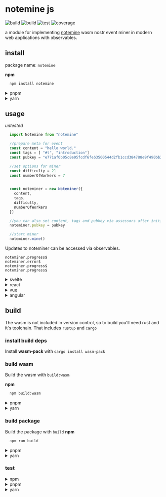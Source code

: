 # notemine js 

![build](https://img.shields.io/npm/v/notemine)
![build](https://github.com/github/docs/actions/workflows/main.yml/badge.svg)
![test](https://github.com/github/docs/actions/workflows/main.yml/badge.svg)
![coverage](https://github.com/github/docs/actions/workflows/main.yml/badge.svg)

a module for implementing [notemine](https://github.com/sandwichfarm/notemine) wasm nostr event miner in modern web applications with observables.

## install
package name: `notemine`

**npm**
```bash
  npm install notemine
```

<details>
<summary>pnpm</summary>

```bash
  pnpm install notemine
```
</details>

<details>
<summary>yarn</summary>

```bash
  yarn install notemine
```
</details>

## usage 
_untested_

```typescript 
  import Notemine from "notemine"

  //prepare meta for event 
  const content = "hello world."
  const tags = [ "#t", "introduction"]
  const pubkey = "e771af0b05c8e95fcdf6feb3500544d2fb1ccd384788e9f490bb3ee28e8ed66f"

  //set options for miner 
  const difficulty = 21
  const numberOfWorkers = 7
 

  const noteminer = new Noteminer({
    content,
    tags,
    difficulty,
    numberOfWorkers    
  })

  //you can also set content, tags and pubkey via assessors after initialization. 
  noteminer.pubkey = pubkey

  //start miner
  noteminer.mine()
```

Updates to noteminer can be accessed via observables.
```
noteminer.progress$
noteminer.error$
noteminer.progress$
noteminer.progress$
```



<details>
<summary>svelte</summary>

```svelte
<script lang="ts">
  import { onMount } from 'svelte';
  import { type Writable, writable } from 'svelte/store'
  import { type ProgressEvent, NostrMiner } from 'nostr-miner';

  const numberOfMiners = 8
  let miner: NostrMiner;
  let progress: Writable<ProgressEvent[]> = new writable(new Array(numberOfMiners))

  onMount(() => {
    miner = new NostrMiner({ content: 'Hello, Nostr!', numberOfMiners  });

    const subscription = miner.progress$.subscribe(progress_ => {
      progress.update( _progress => {
        _progress[progress_.workerId] = progress_
      })
    });

    miner.mine();

    return () => {
      subscription.unsubscribe();
      miner.cancel();
    };
  });

  $: miners = $progress
</script>


<div>
{#each $miners as miner}
<span>Miner #{miner.workerId}: {miner.hashRate}kH/s [Best PoW: ${miner.bestPowData}]
{/each}

</div>
```
</details>



<details>
<summary>react</summary>

```reactjs
  import React, { useEffect } from 'react';
  import { NostrMiner } from 'nostr-miner';

  const MyComponent = () => {
    const miner = new NostrMiner({ content: 'Hello, Nostr!' });

    useEffect(() => {
      const subscription = miner.progress$.subscribe(progress => {
        // Update progress bar or display miner's progress
      });

      miner.mine();

      return () => {
        subscription.unsubscribe();
        miner.cancel();
      };
    }, []);

    return (
      <div>
        {/* Your UI components */}
      </div>
    );
  };

```
</details>

<details>
<summary>vue</summary>

```vue
<template>
  <div>
    <!-- Your UI components -->
  </div>
</template>

<script lang="ts">
import { defineComponent, onMounted, onUnmounted } from 'vue';
import { NostrMiner } from 'nostr-miner';

export default defineComponent({
  name: 'MinerComponent',
  setup() {
    const miner = new NostrMiner({ content: 'Hello, Nostr!' });

    onMounted(() => {
      const subscription = miner.progress$.subscribe(progress => {
        // Update progress bar or display miner's progress
      });

      miner.mine();

      onUnmounted(() => {
        subscription.unsubscribe();
        miner.cancel();
      });
    });

    return {};
  },
});
</script>

```
</details>

<details>
<summary>angular</summary>

```javascript
import { Component, OnInit, OnDestroy } from '@angular/core';
import { NostrMiner } from 'nostr-miner';
import { Subscription } from 'rxjs';

@Component({
  selector: 'app-miner',
  templateUrl: './miner.component.html',
})
export class MinerComponent implements OnInit, OnDestroy {
  miner: NostrMiner;
  progressSubscription: Subscription;

  ngOnInit() {
    this.miner = new NostrMiner({ content: 'Hello, Nostr!' });
    this.progressSubscription = this.miner.progress$.subscribe(progress => {
      // Update progress bar or display miner's progress
    });

    this.miner.mine();
  }

  ngOnDestroy() {
    this.progressSubscription.unsubscribe();
    this.miner.cancel();
  }
}
```
</details>

## build
The wasm is not included in version control, so to build you'll need rust and it's toolchain. That includes `rustup` and `cargo`

### install build deps

Install **wasm-pack** with `cargo install wasm-pack` 

### build wasm 
Build the wasm with `build:wasm` 

**npm**

```bash
  npm build:wasm
```

<details>
<summary>pnpm</summary>

```bash
  pnpm build:wasm
```
</details>

<details>
<summary>yarn</summary>

```bash
  yarn build:wasm
```
</details>

### build package 

Build the package with `build` 
**npm**

```bash
  npm run build
```

<details>
<summary>pnpm</summary>

```bash
  pnpm run build
```
</details>

<details>
<summary>yarn</summary>

```bash
  yarn build
```
</details>

### test 
<details>
<summary>npm</summary>

```bash
  npm run build
```
</details>

<details>
<summary>pnpm</summary>

```bash
  pnpm run build
```
</details>

<details>
<summary>yarn</summary>

```bash
  yarn build
```
</details>